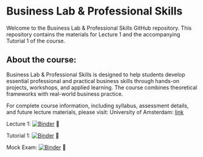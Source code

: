 # Business Lab & Professional Skills

Welcome to the Business Lab & Professional Skills GitHub repository. This repository contains the materials for Lecture 1 and the accompanying Tutorial 1 of the course.

## About the course:

Business Lab & Professional Skills is designed to help students develop essential professional and practical business skills through hands-on projects, workshops, and applied learning. The course combines theoretical frameworks with real-world business practice.

For complete course information, including syllabus, assessment details, and future lecture materials, please visit:
University of Amsterdam: [link](https://studiegids.uva.nl/xmlpages/page/2025-2026/zoek-vak/vak/132217)

Lecture 1: [![Binder](https://mybinder.org/badge_logo.svg)](https://mybinder.org/v2/gh/vanraak/lab/HEAD?urlpath=%2Fdoc%2Ftree%2FLecture_1.ipynb) 🔗

Tutorial 1: [![Binder](https://mybinder.org/badge_logo.svg)](https://mybinder.org/v2/gh/vanraak/lab/HEAD?urlpath=%2Fdoc%2Ftree%2FTutorial_1.ipynb) 🔗

Mock Exam: [![Binder](https://mybinder.org/badge_logo.svg)](https://mybinder.org/v2/gh/vanraak/lab/HEAD?urlpath=%2Fdoc%2Ftree%2FMock_Exam.ipynb) 🔗
